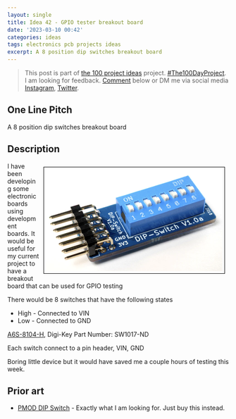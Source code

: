 ```yaml
---
layout: single
title: Idea 42 - GPIO tester breakout board
date: '2023-03-10 00:42'
categories: ideas
tags: electronics pcb projects ideas
excerpt: A 8 position dip switches breakout board
---
```


> This post is part of [the 100 project ideas](/projects/2023-100-ideas/) project. [#The100DayProject](https://www.the100dayproject.org/). I am looking for feedback. <a href='#utterances-comments'>Comment</a> below or DM me via social media <a href="https://instagram.com/funvill" rel="nofollow noopener noreferrer"><i class="fab fa-fw fa-instagram" aria-hidden="true"></i><span class="label">Instagram</span></a>, <a href="https://twitter.com/funvill" rel="nofollow noopener noreferrer"><i class="fab fa-fw fa-twitter" aria-hidden="true"></i><span class="label">Twitter</span></a>.

## One Line Pitch

A 8 position dip switches breakout board

## Description

<img src="/public/uploads/2023/dip_switches2.png" alt="dipswitches" style="float: right; margin: 10px; border: 1px solid black; padding: 5px"/>I have been developing some electronic boards using development boards. It would be useful for my current project to have a breakout board that can be used for GPIO testing

There would be 8 switches that have the following states

- High - Connected to VIN
- Low - Connected to GND

[A6S-8104-H](https://www.digikey.ca/en/products/detail/omron-electronics-inc-emc-div/A6S-8104-H/1506401), Digi-Key Part Number: SW1017-ND

Each switch connect to a pin header, VIN, GND

Boring little device but it would have saved me a couple hours of testing this week.

## Prior art

- [PMOD DIP Switch](https://1bitsquared.com/collections/fpga/products/pmod-dip-switch) - Exactly what I am looking for. Just buy this instead.
